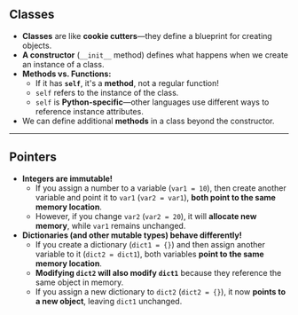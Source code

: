 ## **Classes**

- **Classes** are like **cookie cutters**—they define a blueprint for creating objects.
- **A constructor** (`__init__` method) defines what happens when we create an instance of a class.
- **Methods vs. Functions:**
    - If it has **`self`**, it's a **method**, not a regular function!
    - `self` refers to the instance of the class.
    - `self` is **Python-specific**—other languages use different ways to reference instance attributes.
- We can define additional **methods** in a class beyond the constructor.

---

## **Pointers**

- **Integers are immutable!**
    - If you assign a number to a variable (`var1 = 10`), then create another variable and point it to `var1` (`var2 = var1`), **both point to the same memory location**.
    - However, if you change `var2` (`var2 = 20`), it will **allocate new memory**, while `var1` remains unchanged.
- **Dictionaries (and other mutable types) behave differently!**
    - If you create a dictionary (`dict1 = {}`) and then assign another variable to it (`dict2 = dict1`), both variables **point to the same memory location**.
    - **Modifying `dict2` will also modify `dict1`** because they reference the same object in memory.
    - If you assign a new dictionary to `dict2` (`dict2 = {}`), it now **points to a new object**, leaving `dict1` unchanged.